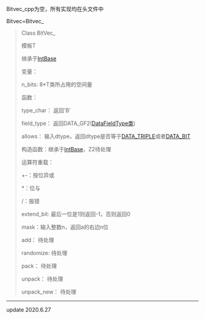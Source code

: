 Bitvec_cpp为空，所有实现均在头文件中

Bitvec=Bitvec_<long>

>Class BitVec_
>
>模板T
>
>继承于[IntBase<T>](Integer_h.md)
>
>变量：
>
>n_bits: 8*T类所占用的空间量 
>
>函数：
>
>type_char： 返回'B'
>
>field_type： 返回DATA_GF2([DataFieldType类](field_type_h.md))
>
>allows： 输入dtype，返回dtype是否等于[DATA_TRIPLE](field_type_h.md)或者[DATA_BIT](field_type_h.md)
>
>构造函数：继承于[IntBase](Integer_h.md)，Z2<K>待处理
>
>运算符重载：
>
>+-：按位异或
>
>*：位与
>
>/：报错
>
>extend_bit: 最后一位是1则返回-1，否则返回0
>
>mask：输入整数n，返回a的右边n位
>
>add： 待处理
>
>randomize: 待处理
>
>pack： 待处理
>
>unpack： 待处理
>
>unpack_new： 待处理

***

update 2020.6.27